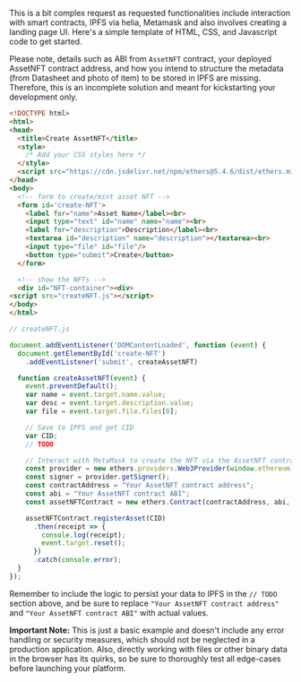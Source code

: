 This is a bit complex request as requested functionalities include interaction with smart contracts, IPFS via helia, Metamask and also involves creating a landing page UI. Here's a simple template of HTML, CSS, and Javascript code to get started. 

Please note, details such as ABI from `AssetNFT` contract, your deployed AssetNFT contract address, and how you intend to structure the metadata (from Datasheet and photo of item) to be stored in IPFS are missing. Therefore, this is an incomplete solution and meant for kickstarting your development only.

```html
<!DOCTYPE html>
<html>
<head>
  <title>Create AssetNFT</title>
  <style>
    /* Add your CSS styles here */
  </style>
  <script src="https://cdn.jsdelivr.net/npm/ethers@5.4.6/dist/ethers.min.js"></script>
</head>
<body>
  <!-- form to create/mint asset NFT -->
  <form id='create-NFT'>
    <label for="name">Asset Name</label><br>
    <input type="text" id="name" name="name"><br>
    <label for="description">Description</label><br>
    <textarea id="description" name="description"></textarea><br>
    <input type="file" id="file"/>
    <button type="submit">Create</button>
  </form>

  <!-- show the NFTs -->
  <div id="NFT-container"><div>
<script src="createNFT.js"></script>
</body>
</html>
```
```javascript
// createNFT.js

document.addEventListener('DOMContentLoaded', function (event) {
  document.getElementById('create-NFT')
    .addEventListener('submit', createAssetNFT)

  function createAssetNFT(event) {
    event.preventDefault();
    var name = event.target.name.value;
    var desc = event.target.description.value;
    var file = event.target.file.files[0];

    // Save to IPFS and get CID
    var CID;
    // TODO

    // Interact with MetaMask to create the NFT via the AssetNFT contract method
    const provider = new ethers.providers.Web3Provider(window.ethereum);
    const signer = provider.getSigner();
    const contractAddress = "Your AssetNFT contract address";
    const abi = "Your AssetNFT contract ABI";
    const assetNFTContract = new ethers.Contract(contractAddress, abi, signer);

    assetNFTContract.registerAsset(CID)
      .then(receipt => {
        console.log(receipt);
        event.target.reset();
      })
      .catch(console.error);
  }
});

```
Remember to include the logic to persist your data to IPFS in the `// TODO` section above, and be sure to replace `"Your AssetNFT contract address"` and `"Your AssetNFT contract ABI"` with actual values.

**Important Note:** This is just a basic example and doesn't include any error handling or security measures, which should not be neglected in a production application. Also, directly working with files or other binary data in the browser has its quirks, so be sure to thoroughly test all edge-cases before launching your platform.
